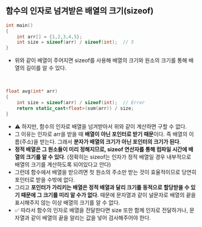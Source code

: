 ## 함수의 인자로 넘겨받은 배열의 크기(sizeof)

```cpp
int main()
{
    int arr[] = {1,2,3,4,5};
    int size = sizeof(arr) / sizeof(int);  // 5
}
```
- 위와 같이 배열이 주어지면 sizeof를 사용해 배열의 크기와 원소의 크기를 통해 배열의 길이를 알 수 있다.

<br/>

```cpp
float avg(int* arr)
{
    int size = sizeof(arr) / sizeof(int);  // Error
    return static_cast<float>(sum(arr)) / size;
}
```
- ⚠️ 하지만, 함수의 인자로 배열을 넘겨받아서 위와 같이 계산하면 구할 수 없다.
- 그 이유는 인자로 arr을 받을 때 **배열이 아닌 포인터로 받기 때문**이다. 즉 배열의 이름(주소)을 받는다. 그래서 **분자가 배열의 크기가 아닌 포인터의 크기가 된다**.
- **정적 배열은 그 원소들이 미리 정해지므로, sizeof 연산자를 통해 컴파일 시간에 배열의 크기를 알 수 있다**. (정확히는 sizeof는 인자가 정적 배열일 경우 내부적으로 배열의 크기를 계산하도록 되어있다고 안다)
- 그런데 함수에서 배열을 받으려면 첫 원소의 주소만 받는 것이 효율적이므로 당연히 포인터로 받을 수밖에 없다.
- 그리고 **포인터가 가리키는 배열은 정적 배열과 달리 크기를 동적으로 할당받을 수 있기 때문에 그 크기를 미리 알 수가 없다**. 때문에 문자열과 같이 널문자로 배열의 끝을 표시해주지 않는 이상 배열의 크기를 알 수 없다.
- ✅ 따라서 함수의 인자로 배열을 전달한다면 size 또한 함께 인자로 전달하거나, 문자열과 같이 배열의 끝을 알리는 값을 넣어 검사해주어야 한다.

<br/>
